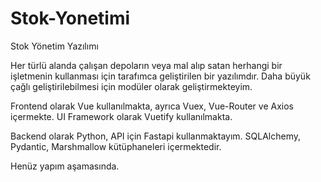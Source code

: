 # Stok-Yonetimi
Stok Yönetim Yazılımı

Her türlü alanda çalışan depoların veya mal alıp satan herhangi bir işletmenin kullanması için tarafımca geliştirilen bir yazılımdır. Daha büyük çağlı geliştirilebilmesi için modüler olarak geliştirmekteyim. 

Frontend olarak Vue kullanılmakta,
ayrıca Vuex, Vue-Router ve Axios içermekte.
UI Framework olarak Vuetify kullanılmakta.

Backend olarak Python,
API için Fastapi kullanmaktayım.
SQLAlchemy, Pydantic, Marshmallow kütüphaneleri içermektedir.

Henüz yapım aşamasında.
